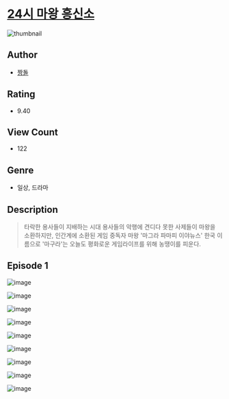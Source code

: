 # [24시 마왕 흥신소](https://comic.naver.com/challenge/list?titleId=810026)
![thumbnail](https://image-comic.pstatic.net/user_contents_data/challenge_comic/2023/05/23/366686/upload_7291953634419893048_480x623.jpeg)

## Author
- [짱돌](https://comic.naver.com/artistTitle?id=366686)

## Rating
- 9.40

## View Count
- 122

## Genre
- 일상, 드라마

## Description
> 타락한 용사들이 지배하는 시대 용사들의 악행에 견디다 못한 사제들이 마왕을 소환하지만, 인간계에 소환된 게임 중독자 마왕 '마그라 파마피 이야뉴스' 한국 이름으로 '마구라'는 오늘도 평화로운 게임라이프를 위해 농땡이를 피운다.


## Episode 1
![image](https://image-comic.pstatic.net/user_contents_data/challenge_comic/2023/05/23/366686/upload_3689908466261046832.jpeg)

![image](https://image-comic.pstatic.net/user_contents_data/challenge_comic/2023/05/23/366686/upload_7305176581154300771.jpeg)

![image](https://image-comic.pstatic.net/user_contents_data/challenge_comic/2023/05/23/366686/upload_7161620816880415329.jpeg)

![image](https://image-comic.pstatic.net/user_contents_data/challenge_comic/2023/05/23/366686/upload_7233687438167846967.jpeg)

![image](https://image-comic.pstatic.net/user_contents_data/challenge_comic/2023/05/23/366686/upload_3834587905601452087.jpeg)

![image](https://image-comic.pstatic.net/user_contents_data/challenge_comic/2023/05/23/366686/upload_3846975896967002419.jpeg)

![image](https://image-comic.pstatic.net/user_contents_data/challenge_comic/2023/05/23/366686/upload_3630289858443292772.jpeg)

![image](https://image-comic.pstatic.net/user_contents_data/challenge_comic/2023/05/23/366686/upload_3473743368602150242.jpeg)

![image](https://image-comic.pstatic.net/user_contents_data/challenge_comic/2023/05/23/366686/upload_7221349607622075952.jpeg)
